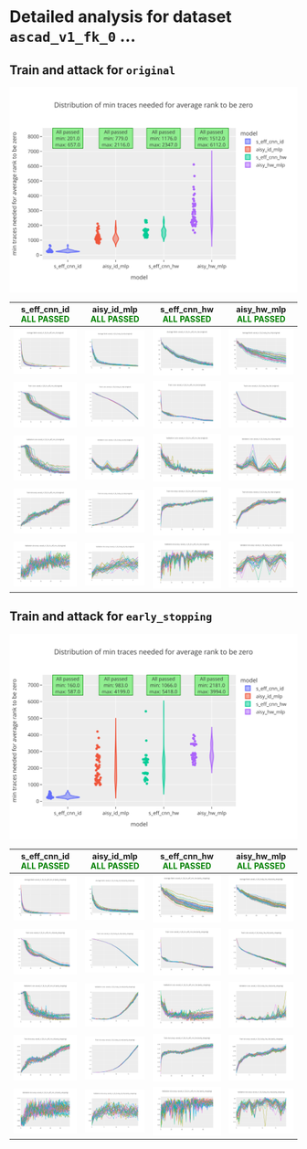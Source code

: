 
# Detailed analysis for dataset `ascad_v1_fk_0` ...


## Train and attack for `original`

![Distribution of min traces needed for average rank to be zero](../plots/original/ascad_v1_fk_0/violin.svg)

|s_eff_cnn_id<br><span style='color:green'> **ALL PASSED** </span>|aisy_id_mlp<br><span style='color:green'> **ALL PASSED** </span>|s_eff_cnn_hw<br><span style='color:green'> **ALL PASSED** </span>|aisy_hw_mlp<br><span style='color:green'> **ALL PASSED** </span>|
|---|---|---|---|
|![Average Rank](../plots/original/ascad_v1_fk_0/s_eff_cnn_id/average_rank.svg)|![Average Rank](../plots/original/ascad_v1_fk_0/aisy_id_mlp/average_rank.svg)|![Average Rank](../plots/original/ascad_v1_fk_0/s_eff_cnn_hw/average_rank.svg)|![Average Rank](../plots/original/ascad_v1_fk_0/aisy_hw_mlp/average_rank.svg)|
|![Train Loss](../plots/original/ascad_v1_fk_0/s_eff_cnn_id/train_loss.svg)|![Train Loss](../plots/original/ascad_v1_fk_0/aisy_id_mlp/train_loss.svg)|![Train Loss](../plots/original/ascad_v1_fk_0/s_eff_cnn_hw/train_loss.svg)|![Train Loss](../plots/original/ascad_v1_fk_0/aisy_hw_mlp/train_loss.svg)|
|![Validation Loss](../plots/original/ascad_v1_fk_0/s_eff_cnn_id/val_loss.svg)|![Validation Loss](../plots/original/ascad_v1_fk_0/aisy_id_mlp/val_loss.svg)|![Validation Loss](../plots/original/ascad_v1_fk_0/s_eff_cnn_hw/val_loss.svg)|![Validation Loss](../plots/original/ascad_v1_fk_0/aisy_hw_mlp/val_loss.svg)|
|![Train Accuracy](../plots/original/ascad_v1_fk_0/s_eff_cnn_id/train_acc.svg)|![Train Accuracy](../plots/original/ascad_v1_fk_0/aisy_id_mlp/train_acc.svg)|![Train Accuracy](../plots/original/ascad_v1_fk_0/s_eff_cnn_hw/train_acc.svg)|![Train Accuracy](../plots/original/ascad_v1_fk_0/aisy_hw_mlp/train_acc.svg)|
|![Validation Accuracy](../plots/original/ascad_v1_fk_0/s_eff_cnn_id/val_acc.svg)|![Validation Accuracy](../plots/original/ascad_v1_fk_0/aisy_id_mlp/val_acc.svg)|![Validation Accuracy](../plots/original/ascad_v1_fk_0/s_eff_cnn_hw/val_acc.svg)|![Validation Accuracy](../plots/original/ascad_v1_fk_0/aisy_hw_mlp/val_acc.svg)|

## Train and attack for `early_stopping`

![Distribution of min traces needed for average rank to be zero](../plots/early_stopping/ascad_v1_fk_0/violin.svg)

|s_eff_cnn_id<br><span style='color:green'> **ALL PASSED** </span>|aisy_id_mlp<br><span style='color:green'> **ALL PASSED** </span>|s_eff_cnn_hw<br><span style='color:green'> **ALL PASSED** </span>|aisy_hw_mlp<br><span style='color:green'> **ALL PASSED** </span>|
|---|---|---|---|
|![Average Rank](../plots/early_stopping/ascad_v1_fk_0/s_eff_cnn_id/average_rank.svg)|![Average Rank](../plots/early_stopping/ascad_v1_fk_0/aisy_id_mlp/average_rank.svg)|![Average Rank](../plots/early_stopping/ascad_v1_fk_0/s_eff_cnn_hw/average_rank.svg)|![Average Rank](../plots/early_stopping/ascad_v1_fk_0/aisy_hw_mlp/average_rank.svg)|
|![Train Loss](../plots/early_stopping/ascad_v1_fk_0/s_eff_cnn_id/train_loss.svg)|![Train Loss](../plots/early_stopping/ascad_v1_fk_0/aisy_id_mlp/train_loss.svg)|![Train Loss](../plots/early_stopping/ascad_v1_fk_0/s_eff_cnn_hw/train_loss.svg)|![Train Loss](../plots/early_stopping/ascad_v1_fk_0/aisy_hw_mlp/train_loss.svg)|
|![Validation Loss](../plots/early_stopping/ascad_v1_fk_0/s_eff_cnn_id/val_loss.svg)|![Validation Loss](../plots/early_stopping/ascad_v1_fk_0/aisy_id_mlp/val_loss.svg)|![Validation Loss](../plots/early_stopping/ascad_v1_fk_0/s_eff_cnn_hw/val_loss.svg)|![Validation Loss](../plots/early_stopping/ascad_v1_fk_0/aisy_hw_mlp/val_loss.svg)|
|![Train Accuracy](../plots/early_stopping/ascad_v1_fk_0/s_eff_cnn_id/train_acc.svg)|![Train Accuracy](../plots/early_stopping/ascad_v1_fk_0/aisy_id_mlp/train_acc.svg)|![Train Accuracy](../plots/early_stopping/ascad_v1_fk_0/s_eff_cnn_hw/train_acc.svg)|![Train Accuracy](../plots/early_stopping/ascad_v1_fk_0/aisy_hw_mlp/train_acc.svg)|
|![Validation Accuracy](../plots/early_stopping/ascad_v1_fk_0/s_eff_cnn_id/val_acc.svg)|![Validation Accuracy](../plots/early_stopping/ascad_v1_fk_0/aisy_id_mlp/val_acc.svg)|![Validation Accuracy](../plots/early_stopping/ascad_v1_fk_0/s_eff_cnn_hw/val_acc.svg)|![Validation Accuracy](../plots/early_stopping/ascad_v1_fk_0/aisy_hw_mlp/val_acc.svg)|